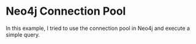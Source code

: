 # Neo4j Connection Pool
In this example, I tried to use the connection pool in Neo4j and execute a simple query.
